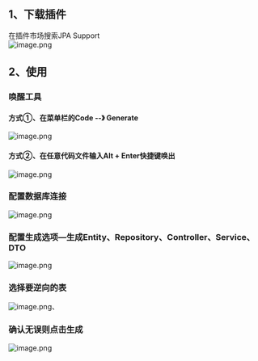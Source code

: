 <a name="GtU77"></a>
## 1、下载插件
在插件市场搜索JPA Support<br />![image.png](https://cdn.nlark.com/yuque/0/2022/png/396745/1645498368827-3f1d204c-0220-4729-a44e-f3547ae92cfe.png#clientId=ua6c813cd-ff4c-4&from=paste&height=794&id=uacfbb57c&originHeight=1986&originWidth=2558&originalType=binary&ratio=1&rotation=0&showTitle=false&size=214044&status=done&style=none&taskId=u8450da41-b225-44cf-ab14-b523277b029&title=&width=1023.2)
<a name="p2PHI"></a>
## 2、使用
<a name="QH1Ww"></a>
### 唤醒工具
<a name="B10ko"></a>
#### 方式①、在菜单栏的Code --》 Generate
![image.png](https://cdn.nlark.com/yuque/0/2022/png/396745/1645498512598-1ce1304e-f936-41a5-ad14-2d7a6d1a5cb7.png#clientId=ua6c813cd-ff4c-4&from=paste&height=746&id=ub8130e61&originHeight=1865&originWidth=837&originalType=binary&ratio=1&rotation=0&showTitle=false&size=163008&status=done&style=none&taskId=u3da898d7-4671-4c5f-9271-3ed97f6c4e0&title=&width=334.8)
<a name="BENOL"></a>
#### 方式②、在任意代码文件输入Alt + Enter快捷键唤出
![image.png](https://cdn.nlark.com/yuque/0/2022/png/396745/1645498562876-831121db-059a-47bb-af5d-a34470bcb151.png#clientId=ua6c813cd-ff4c-4&from=paste&height=192&id=udc25da3f&originHeight=480&originWidth=985&originalType=binary&ratio=1&rotation=0&showTitle=false&size=12903&status=done&style=none&taskId=u4500d6ad-cd37-4505-aead-95357f5c6d0&title=&width=394)
<a name="KAVCU"></a>
### 配置数据库连接
![image.png](https://cdn.nlark.com/yuque/0/2022/png/396745/1645498673901-29a410c6-304f-45e2-9faf-279e944019fd.png#clientId=ua6c813cd-ff4c-4&from=paste&height=468&id=ub5493130&originHeight=1169&originWidth=835&originalType=binary&ratio=1&rotation=0&showTitle=false&size=77304&status=done&style=none&taskId=ua2799cf8-8314-449b-9849-69cdd1788a3&title=&width=334)
<a name="gFGNV"></a>
### 配置生成选项—生成Entity、Repository、Controller、Service、DTO
![image.png](https://cdn.nlark.com/yuque/0/2022/png/396745/1645499251634-ea712034-400d-4798-95c5-a3a075a2da27.png#clientId=ua6c813cd-ff4c-4&from=paste&height=736&id=u462a5ce4&originHeight=1839&originWidth=1783&originalType=binary&ratio=1&rotation=0&showTitle=false&size=309586&status=done&style=none&taskId=u90b532a2-0e7d-421f-8d1b-1d4e96f712c&title=&width=713.2)
<a name="XGvUi"></a>
### 选择要逆向的表
![image.png](https://cdn.nlark.com/yuque/0/2022/png/396745/1645499272611-ec0febfc-c95c-43a9-ac78-1d05c19dc9aa.png#clientId=ua6c813cd-ff4c-4&from=paste&height=392&id=u7009a753&originHeight=979&originWidth=1325&originalType=binary&ratio=1&rotation=0&showTitle=false&size=73359&status=done&style=none&taskId=ue8ee9c46-293d-4efd-ad3e-fb5b808b362&title=&width=530)、
<a name="QdwN7"></a>
### 确认无误则点击生成
![image.png](https://cdn.nlark.com/yuque/0/2022/png/396745/1645499318272-28763b48-bdd6-4c88-b103-31e22dcf98c4.png#clientId=ua6c813cd-ff4c-4&from=paste&height=392&id=uee4ff34a&originHeight=979&originWidth=1325&originalType=binary&ratio=1&rotation=0&showTitle=false&size=88208&status=done&style=none&taskId=u4881f320-3c0f-4372-b68c-a52649326dd&title=&width=530)
